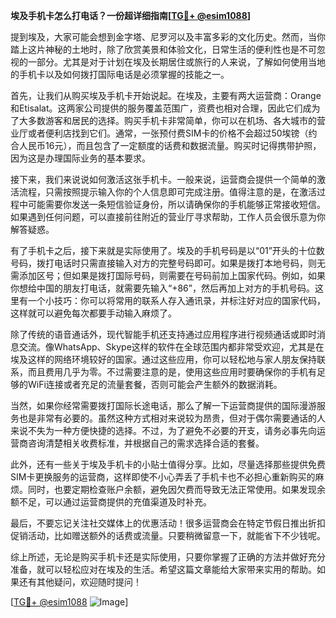 **埃及手机卡怎么打电话？一份超详细指南[[TG💪+ @esim1088](https://t.me/s/esim1088)]**

提到埃及，大家可能会想到金字塔、尼罗河以及丰富多彩的文化历史。然而，当你踏上这片神秘的土地时，除了欣赏美景和体验文化，日常生活的便利性也是不可忽视的一部分。尤其是对于计划在埃及长期居住或旅行的人来说，了解如何使用当地的手机卡以及如何拨打国际电话是必须掌握的技能之一。

首先，让我们从购买埃及手机卡开始说起。在埃及，主要有两大运营商：Orange和Etisalat。这两家公司提供的服务覆盖范围广，资费也相对合理，因此它们成为了大多数游客和居民的选择。购买手机卡非常简单，你可以在机场、各大城市的营业厅或者便利店找到它们。通常，一张预付费SIM卡的价格不会超过50埃镑（约合人民币16元），而且包含了一定额度的话费和数据流量。购买时记得携带护照，因为这是办理国际业务的基本要求。

接下来，我们来说说如何激活这张手机卡。一般来说，运营商会提供一个简单的激活流程，只需按照提示输入你的个人信息即可完成注册。值得注意的是，在激活过程中可能需要你发送一条短信验证身份，所以请确保你的手机能够正常接收短信。如果遇到任何问题，可以直接前往附近的营业厅寻求帮助，工作人员会很乐意为你解答疑惑。

有了手机卡之后，接下来就是实际使用了。埃及的手机号码是以“01”开头的十位数号码，拨打电话时只需直接输入对方的完整号码即可。如果是拨打本地号码，则无需添加区号；但如果是拨打国际号码，则需要在号码前加上国家代码。例如，如果你想给中国的朋友打电话，就需要先输入“+86”，然后再加上对方的手机号码。这里有一个小技巧：你可以将常用的联系人存入通讯录，并标注好对应的国家代码，这样就可以避免每次都要手动输入麻烦了。

除了传统的语音通话外，现代智能手机还支持通过应用程序进行视频通话或即时消息交流。像WhatsApp、Skype这样的软件在全球范围内都非常受欢迎，尤其是在埃及这样的网络环境较好的国家。通过这些应用，你可以轻松地与家人朋友保持联系，而且费用几乎为零。不过需要注意的是，使用这些应用时要确保你的手机有足够的WiFi连接或者充足的流量套餐，否则可能会产生额外的数据消耗。

当然，如果你经常需要拨打国际长途电话，那么了解一下运营商提供的国际漫游服务也是非常有必要的。虽然这种方式相对来说较为昂贵，但对于偶尔需要通话的人来说不失为一种方便快捷的选择。不过，为了避免不必要的开支，请务必事先向运营商咨询清楚相关收费标准，并根据自己的需求选择合适的套餐。

此外，还有一些关于埃及手机卡的小贴士值得分享。比如，尽量选择那些提供免费SIM卡更换服务的运营商，这样即使不小心弄丢了手机卡也不必担心重新购买的麻烦。同时，也要定期检查账户余额，避免因欠费而导致无法正常使用。如果发现余额不足，可以通过运营商提供的充值渠道及时补充。

最后，不要忘记关注社交媒体上的优惠活动！很多运营商会在特定节假日推出折扣促销活动，比如赠送额外的话费或流量。只要稍微留意一下，就能省下不少钱呢。

综上所述，无论是购买手机卡还是实际使用，只要你掌握了正确的方法并做好充分准备，就可以轻松应对在埃及的生活。希望这篇文章能给大家带来实用的帮助。如果还有其他疑问，欢迎随时提问！

[[TG💪+ @esim1088](https://t.me/s/esim1088) ![Image](https://i.postimg.cc/4NQfJmqS/Snipaste-2025-05-13-00-14-12.png)]